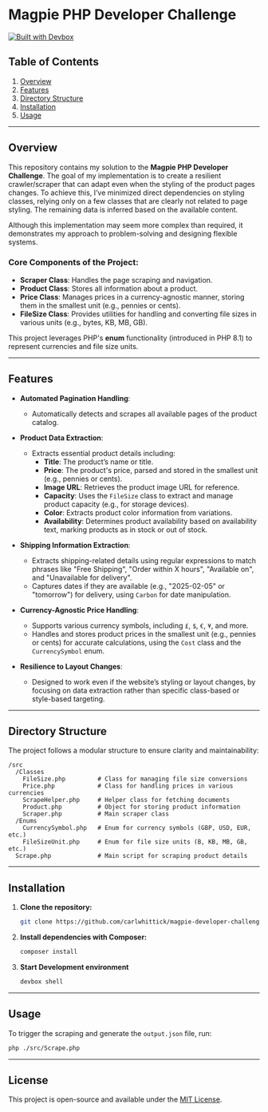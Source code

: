 # Magpie PHP Developer Challenge

[![Built with Devbox](https://www.jetify.com/img/devbox/shield_galaxy.svg)](https://www.jetify.com/devbox/docs/contributor-quickstart/)

## Table of Contents
1. [Overview](#overview)
2. [Features](#features)
3. [Directory Structure](#directory-structure)
4. [Installation](#installation)
5. [Usage](#usage)

---

## Overview

This repository contains my solution to the **Magpie PHP Developer Challenge**. The goal of my implementation is to create a resilient crawler/scraper that can adapt even when the styling of the product pages changes. To achieve this, I’ve minimized direct dependencies on styling classes, relying only on a few classes that are clearly not related to page styling. The remaining data is inferred based on the available content.

Although this implementation may seem more complex than required, it demonstrates my approach to problem-solving and designing flexible systems.

### Core Components of the Project:
- **Scraper Class**: Handles the page scraping and navigation. 
- **Product Class**: Stores all information about a product. 
- **Price Class**: Manages prices in a currency-agnostic manner, storing them in the smallest unit (e.g., pennies or cents).
- **FileSize Class**: Provides utilities for handling and converting file sizes in various units (e.g., bytes, KB, MB, GB).

This project leverages PHP's **enum** functionality (introduced in PHP 8.1) to represent currencies and file size units.

---

## Features

- **Automated Pagination Handling**:
  - Automatically detects and scrapes all available pages of the product catalog.

- **Product Data Extraction**:
  - Extracts essential product details including:
    - **Title**: The product’s name or title.
    - **Price**: The product's price, parsed and stored in the smallest unit (e.g., pennies or cents).
    - **Image URL**: Retrieves the product image URL for reference.
    - **Capacity**: Uses the `FileSize` class to extract and manage product capacity (e.g., for storage devices).
    - **Color**: Extracts product color information from variations.
    - **Availability**: Determines product availability based on availability text, marking products as in stock or out of stock.
  
- **Shipping Information Extraction**:
  - Extracts shipping-related details using regular expressions to match phrases like "Free Shipping", "Order within X hours", "Available on", and "Unavailable for delivery".
  - Captures dates if they are available (e.g., "2025-02-05" or "tomorrow") for delivery, using `Carbon` for date manipulation.

- **Currency-Agnostic Price Handling**:
  - Supports various currency symbols, including `£`, `$`, `€`, `¥`, and more.
  - Handles and stores product prices in the smallest unit (e.g., pennies or cents) for accurate calculations, using the `Cost` class and the `CurrencySymbol` enum.

- **Resilience to Layout Changes**:
  - Designed to work even if the website’s styling or layout changes, by focusing on data extraction rather than specific class-based or style-based targeting.

---

## Directory Structure

The project follows a modular structure to ensure clarity and maintainability:

```
/src
  /Classes
    FileSize.php         # Class for managing file size conversions
    Price.php            # Class for handling prices in various currencies
    ScrapeHelper.php     # Helper class for fetching documents
    Product.php          # Object for storing product information
    Scraper.php          # Main scraper class       
  /Enums
    CurrencySymbol.php   # Enum for currency symbols (GBP, USD, EUR, etc.)
    FileSizeUnit.php     # Enum for file size units (B, KB, MB, GB, etc.)
  Scrape.php             # Main script for scraping product details
```

---

## Installation

1. **Clone the repository:**
   ```bash
   git clone https://github.com/carlwhittick/magpie-developer-challenge.git
   ```

2. **Install dependencies with Composer:**
   ```bash
   composer install
   ```

3. **Start Development environment**
   ```bash
   devbox shell
   ```
---

## Usage

To trigger the scraping and generate the `output.json` file, run:

```bash
php ./src/Scrape.php
```

---

## License

This project is open-source and available under the [MIT License](LICENSE).
